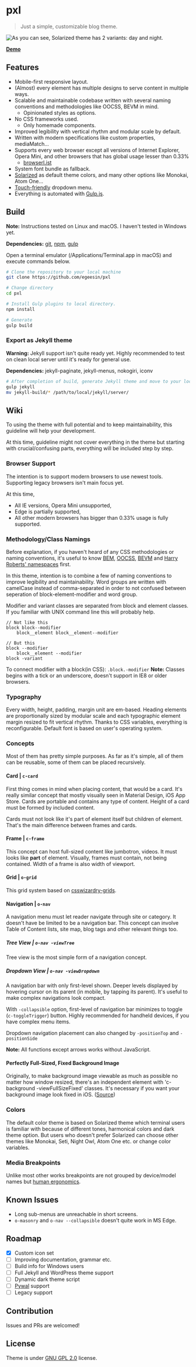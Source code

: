 # pxl
> Just a simple, customizable blog theme.

<img class="center" src="screenshot.png" alt="As you can see, Solarized theme has 2 variants: day and night." />

[**Demo**](https://egeesin.com/pxl-preview)

## Features

- Mobile-first responsive layout.
- (Almost) every element has multiple designs to serve content in multiple ways.
- Scalable and maintainable codebase written with several naming conventions and methodologies like OOCSS, BEVM in mind.
	- Opinionated styles as options.
- No CSS frameworks used.
	- Only homemade components.
- Improved legibility with vertical rhythm and modular scale by default.
- Written with modern specifications like custom properties, mediaMatch...
- Supports every web browser except all versions of Internet Explorer, Opera Mini, and other browsers that has global usage lesser than 0.33%
	- [browserl.ist](http://browserl.ist/?q=%3E0.33%25%2C+not+ie+11%2C+not+op_mini+all)
- System font bundle as fallback.
- [Solarized](https://ethanschoonover.com/solarized/) as default theme colors, and many other options like Monokai, Atom One...
- [Touch-friendly](https://osvaldas.info/drop-down-navigation-responsive-and-touch-friendly) dropdown menu.
- Everything is automated with [Gulp.js](https://gulpjs.com/).

## Build

**Note:** Instructions tested on Linux and macOS. I haven't tested in Windows yet.

**Dependencies:** [git](https://git-scm.com/book/en/v2/Getting-Started-Installing-Git), [npm](https://www.npmjs.com/get-npm), [gulp](https://gulpjs.com/docs/en/getting-started/quick-start)

Open a terminal emulator (/Applications/Terminal.app in macOS) and execute commands below.


```sh
# Clone the repository to your local machine
git clone https://github.com/egeesin/pxl

# Change directory
cd pxl

# Install Gulp plugins to local directory.
npm install

# Generate
gulp build
```

### Export as Jekyll theme

**Warning:** Jekyll support isn't quite ready yet. Highly recommended to test on clean local server until it's ready for general use.

**Dependencies:** jekyll-paginate, jekyll-menus, nokogiri, iconv

```sh
# After completion of build, generate Jekyll theme and move to your local. 
gulp jekyll
mv jekyll-build/* /path/to/local/jekyll/server/
```



## Wiki

To using the theme with full potential and to keep maintainability, this guideline will help your development.

At this time, guideline might not cover everything in the theme but starting with crucial/confusing parts, everything will be included step by step.

### Browser Support

The intention is to support modern browsers to use newest tools. Supporting legacy browsers isn't main focus yet.

At this time,

- All IE versions, Opera Mini unsupported,
- Edge is partially supported,
- All other modern browsers has bigger than 0.33% usage is fully supported.


### Methodology/Class Namings

Before explanation, if you haven't heard of any CSS methodologies or naming conventions, it's useful to know [BEM](http://getbem.com/naming/), [OOCSS](https://www.slideshare.net/stubbornella/object-oriented-css), [BEVM](https://www.slideshare.net/Jyaasa/bevm-blockelementvariation-modifier) and [Harry Roberts' namespaces](https://csswizardry.com/2015/03/more-transparent-ui-code-with-namespaces/) first.

In this theme, intention is to combine a few of naming conventions to improve legibility and maintainability. Word groups are written with  camelCase instead of comma-separated in order to not confused between seperation of block-element-modifier and word group.

Modifier and variant classes are separated from block and element classes. If you familiar with UNIX command line this will probably help.

```
// Not like this
block block--modifier
	block__element block__element--modifier

// But this
block --modifier
	block__element --modifier
block -variant
```

To connect modifier with a block(in CSS): ``.block.-modifier``
**Note:** Classes begins with a tick or an underscore, doesn't support in IE8 or older browsers.


### Typography
Every width, height, padding, margin unit are em-based. Heading elements are proportionally sized by modular scale and each typographic element margin resized to fit vertical rhythm. Thanks to CSS variables, everything is reconfigurable. Default font is based on user's operating system.

### Concepts
Most of them has pretty simple purposes. As far as it's simple, all of them can be reusable, some of them can be placed recursively.

#### Card | ``c-card``
First thing comes in mind when placing content, that would be a card. It's really similar concept that mostly visually seen in Material Design, iOS App Store. Cards are portable and contains any type of content. Height of a card must be formed by included content.

Cards must not look like it's part of element itself but children of element. That's the main difference between frames and cards.

#### Frame | ``c-frame``
This concept can host full-sized content like jumbotron, videos. It must looks like **part** of element. Visually, frames must contain, not being contained. Width of a frame is also width of viewport.

#### Grid | ``o-grid``
This grid system based on [csswizardry-grids](https://github.com/csswizardry/csswizardry-grids).

#### Navigation | ``o-nav``
A navigation menu must let reader navigate through site or category. It doesn't have be limited to be a navigation bar. This concept can involve Table of Content lists, site map, blog tags and other relevant things too.

##### Tree View | ``o-nav -viewTree``
Tree view is the most simple form of a navigation concept.

##### Dropdown View | ``o-nav -viewDropdown``
A navigation bar with only first-level shown. Deeper levels displayed by hovering cursor on its parent (in mobile, by tapping its parent). It's useful to make complex navigations look compact.

With ``-collapsible`` option, first-level of navigation bar minimizes to toggle (``c-toggleTrigger``) button. Highly recommended for handheld devices, if you have complex menu items.

Dropdown navigation placement can also changed by ``-positionTop`` and ``-positionSide``

**Note:** All functions except arrows works without JavaScript.

#### Perfectly Full-Sized, Fixed Background Image
Originally, to make background image viewable as much as possible no matter how window resized, there's an independent element with 'c-background -viewFullSizeFixed' classes. It's necessary if you want your background image look fixed in iOS. ([Source](https://css-tricks.com/perfect-full-page-background-image/))

### Colors
The default color theme is based on Solarized theme which terminal users is familiar with because of different tones, harmonical colors and dark theme option. But users who doesn't prefer Solarized can choose other themes like Monokai, Seti, Night Owl, Atom One etc. or change color variables.

### Media Breakpoints

Unlike most other works breakpoints are not grouped by device/model names but [human ergonomics](https://twitter.com/lukew/status/273453112902172672).

## Known Issues

- Long sub-menus are unreachable in short screens.
- ``o-masonry`` and ``o-nav --collapsible`` doesn't quite work in MS Edge.

## Roadmap

- [x] Custom icon set
- [ ] Improving documentation, grammar etc.
- [ ] Build info for Windows users
- [ ] Full Jekyll and WordPress theme support
- [ ] Dynamic dark theme script
- [ ] [Pywal](https://github.com/dylanaraps/pywal) support
- [ ] Legacy support

## Contribution
Issues and PRs are welcomed!

## License
Theme is under [GNU GPL 2.0](https://www.gnu.org/licenses/gpl-2.0.html) license.
